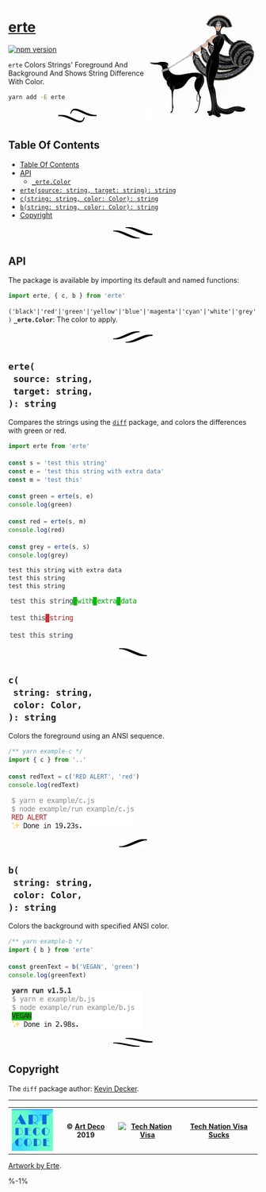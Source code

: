 <a href="https://artdeco.bz/erte"><img align="right" src="doc/woman.jpg" width="225" alt="erte" />

# erte</a>

[![npm version](https://badge.fury.io/js/depack.svg)](https://npmjs.org/package/depack)

`erte` Colors Strings' Foreground And Background And Shows String Difference With Color.

```sh
yarn add -E erte
```

<p align="center"><a href="#table-of-contents"><img src=".documentary/section-breaks/0.svg?sanitize=true"></a></p>

## Table Of Contents

- [Table Of Contents](#table-of-contents)
- [API](#api)
  * [`_erte.Color`](#type-_ertecolor)
- [`erte(source: string, target: string): string`](#ertesource-stringtarget-string-string)
- [`c(string: string, color: Color): string`](#cstring-stringcolor-color-string)
- [`b(string: string, color: Color): string`](#bstring-stringcolor-color-string)
- [Copyright](#copyright)

<p align="center"><a href="#table-of-contents"><img src=".documentary/section-breaks/1.svg?sanitize=true"></a></p>

## API

The package is available by importing its default and named functions:

```js
import erte, { c, b } from 'erte'
```

`('black'|'red'|'green'|'yellow'|'blue'|'magenta'|'cyan'|'white'|'grey')` __<a name="type-_ertecolor">`_erte.Color`</a>__: The color to apply.

<p align="center"><a href="#table-of-contents"><img src=".documentary/section-breaks/2.svg?sanitize=true"></a></p>

## `erte(`<br/>&nbsp;&nbsp;`source: string,`<br/>&nbsp;&nbsp;`target: string,`<br/>`): string`

Compares the strings using the [`diff`][2] package, and colors the differences with green or red.

```js
import erte from 'erte'

const s = 'test this string'
const e = 'test this string with extra data'
const m = 'test this'

const green = erte(s, e)
console.log(green)

const red = erte(s, m)
console.log(red)

const grey = erte(s, s)
console.log(grey)
```
```
test this string with extra data
test this string
test this string
```

![extra](doc/extra.png)

![missing](doc/missing.png)

![same](doc/same.png)

<p align="center"><a href="#table-of-contents"><img src=".documentary/section-breaks/3.svg?sanitize=true"></a></p>

## `c(`<br/>&nbsp;&nbsp;`string: string,`<br/>&nbsp;&nbsp;`color: Color,`<br/>`): string`

Colors the foreground using an ANSI sequence.

```js
/** yarn example-c */
import { c } from '..'

const redText = c('RED ALERT', 'red')
console.log(redText)
```

![c](doc/c.png)

<p align="center"><a href="#table-of-contents"><img src=".documentary/section-breaks/4.svg?sanitize=true"></a></p>

## `b(`<br/>&nbsp;&nbsp;`string: string,`<br/>&nbsp;&nbsp;`color: Color,`<br/>`): string`

Colors the background with specified ANSI color.

```js
/** yarn example-b */
import { b } from 'erte'

const greenText = b('VEGAN', 'green')
console.log(greenText)
```

![b](doc/b.png)

<p align="center"><a href="#table-of-contents"><img src=".documentary/section-breaks/5.svg?sanitize=true"></a></p>

## Copyright

The `diff` package author: [Kevin Decker](https://github.com/kpdecker/jsdiff).

---

<table>
  <tr>
    <th>
      <a href="https://artd.eco">
        <img src="https://raw.githubusercontent.com/wrote/wrote/master/images/artdeco.png" alt="Art Deco" />
      </a>
    </th>
    <th>© <a href="https://artd.eco">Art Deco</a>   2019</th>
    <th>
      <a href="https://www.technation.sucks" title="Tech Nation Visa">
        <img src="https://raw.githubusercontent.com/artdecoweb/www.technation.sucks/master/anim.gif"
          alt="Tech Nation Visa" />
      </a>
    </th>
    <th><a href="https://www.technation.sucks">Tech Nation Visa Sucks</a></th>
  </tr>
</table>

[Artwork by Erte][3].

[2]: https://npmjs.org/package/diff
[3]: http://www.erte.com

%-1%